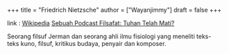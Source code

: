 +++
title = "Friedrich Nietzsche"
author = ["Wayanjimmy"]
draft = false
+++

link
: [Wikipedia](https://id.wikipedia.org/wiki/Friedrich%5FNietzsche) [Sebuah Podcast Filsafat: Tuhan Telah Mati?](https://open.spotify.com/episode/4acMu6RKPgZv1ZaQL62wJf)

Seorang filsuf Jerman dan seorang ahli ilmu fisiologi yang meneliti teks-teks kuno, filsuf, kritikus budaya, penyair dan komposer.
